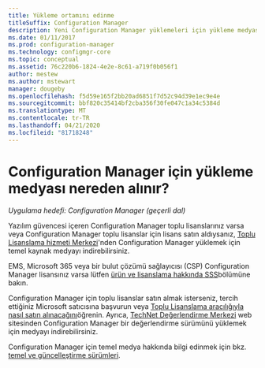 ```yaml
---
title: Yükleme ortamını edinme
titleSuffix: Configuration Manager
description: Yeni Configuration Manager yüklemeleri için yükleme medyası nerede bulunur.
ms.date: 01/11/2017
ms.prod: configuration-manager
ms.technology: configmgr-core
ms.topic: conceptual
ms.assetid: 76c220b6-1824-4e2e-8c61-a719f0b056f1
author: mestew
ms.author: mstewart
manager: dougeby
ms.openlocfilehash: f5d59e165f2bb20ad6851f7d52c94d39e1ec9e4e
ms.sourcegitcommit: bbf820c35414bf2cba356f30fe047c1a34c5384d
ms.translationtype: MT
ms.contentlocale: tr-TR
ms.lasthandoff: 04/21/2020
ms.locfileid: "81718248"
---
```

# <a name="where-to-get-installation-media-for-configuration-manager"></a>Configuration Manager için yükleme medyası nereden alınır?

*Uygulama hedefi: Configuration Manager (geçerli dal)*

Yazılım güvencesi içeren Configuration Manager toplu lisanslarınız varsa veya Configuration Manager toplu lisanslar için lisans satın aldıysanız, [Toplu Lisanslama hizmeti Merkezi](https://www.microsoft.com/Licensing/servicecenter/default.aspx)'nden Configuration Manager yüklemek için temel kaynak medyayı indirebilirsiniz.   

EMS, Microsoft 365 veya bir bulut çözümü sağlayıcısı (CSP) Configuration Manager lisansınız varsa lütfen [ürün ve lisanslama hakkında SSS](../../../understand/product-and-licensing-faq.md#bkmk_csp)bölümüne bakın.

Configuration Manager için toplu lisanslar satın almak isterseniz, tercih ettiğiniz Microsoft satıcısına başvurun veya [Toplu Lisanslama aracılığıyla nasıl satın alınacağını](https://www.microsoft.com/Licensing/how-to-buy/how-to-buy.aspx)öğrenin. Ayrıca, [TechNet Değerlendirme Merkezi]( https://www.microsoft.com/evalcenter/evaluate-system-center-configuration-manager-and-endpoint-protection) web sitesinden Configuration Manager bir değerlendirme sürümünü yüklemek için medyayı indirebilirsiniz.

Configuration Manager için temel medya hakkında bilgi edinmek için bkz. [temel ve güncelleştirme sürümleri](../../manage/updates.md#bkmk_Baselines).
